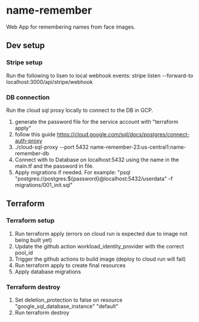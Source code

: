 # name-remember

Web App for remembering names from face images.

## Dev setup

### Stripe setup

Run the following to lisen to local webhook events:
stripe listen --forward-to localhost:3000/api/stripe/webhook

### DB connection

Run the cloud sql proxy locally to connect to the DB in GCP.

1. generate the password file for the service account with "terraform apply"
2. follow this guide https://cloud.google.com/sql/docs/postgres/connect-auth-proxy
3. ./cloud-sql-proxy --port 5432 name-remember-23:us-central1:name-remember-db
4. Connect with to Database on localhost:5432 using the name in the main.tf and the password in file.
5. Apply migrations if needed. For example: "psql "postgres://postgres:${password}@localhost:5432/userdata" -f migrations/001_init.sql"

## Terraform

### Terraform setup

1. Run terraform apply (errors on cloud run is expected due to image not being built yet)
2. Update the github action workload_identity_provider with the correct pool_id
3. Trigger the github actions to build image (deploy to cloud run will fail)
4. Run terraform apply to create final resources
5. Apply database migrations

### Terraform destroy

1. Set deletion_protection to false on resource "google_sql_database_instance" "default"
2. Run terraform destroy
